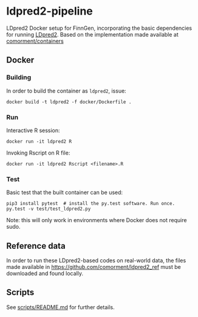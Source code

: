 # ldpred2-pipeline
LDpred2 Docker setup for FinnGen, incorporating the basic dependencies for running [LDpred2](https://privefl.github.io/bigsnpr/articles/LDpred2.html). 
Based on the implementation made available at [comorment/containers](https://github.com/comorment/containers)
## Docker
### Building

In order to build the container as `ldpred2`, issue:

    docker build -t ldpred2 -f docker/Dockerfile .


### Run

Interactive R session:

    docker run -it ldpred2 R

Invoking Rscript on R file:

    docker run -it ldpred2 Rscript <filename>.R


### Test

Basic test that the built container can be used:

    pip3 install pytest  # install the py.test software. Run once.
    py.test -v test/test_ldpred2.py


Note: this will only work in environments where Docker does not require sudo.


## Reference data

In order to run these LDpred2-based codes on real-world data, the files made available in https://github.com/comorment/ldpred2_ref must be downloaded and found locally.


## Scripts

See [scripts/README.md](https://github.com/comorment/ldpred2-pipeline/scripts/README.md) for further details.